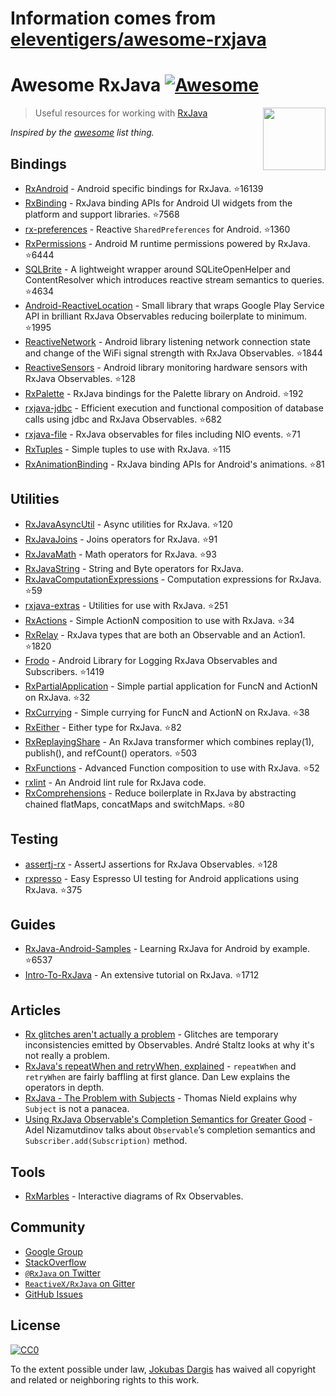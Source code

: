 # Information comes from [eleventigers/awesome-rxjava](https://github.com/eleventigers/awesome-rxjava)
# Awesome RxJava [![Awesome](https://cdn.rawgit.com/sindresorhus/awesome/d7305f38d29fed78fa85652e3a63e154dd8e8829/media/badge.svg)](https://github.com/sindresorhus/awesome)

[<img src="http://reactivex.io/assets/Rx_Logo_S.png" align="right" width="100">](http://reactivex.io/)

> Useful resources for working with [RxJava](https://github.com/ReactiveX/RxJava)

*Inspired by the [awesome](https://github.com/sindresorhus/awesome) list thing.*

## Bindings

* [RxAndroid](https://github.com/ReactiveX/RxAndroid) - Android specific bindings for RxJava. :star:16139
* [RxBinding](https://github.com/JakeWharton/RxBinding) - RxJava binding APIs for Android UI widgets from the platform and support libraries. :star:7568
* [rx-preferences](https://github.com/f2prateek/rx-preferences) - Reactive `SharedPreferences` for Android. :star:1360
* [RxPermissions](https://github.com/tbruyelle/RxPermissions) - Android M runtime permissions powered by RxJava. :star:6444
* [SQLBrite](https://github.com/square/sqlbrite) - A lightweight wrapper around SQLiteOpenHelper and ContentResolver which introduces reactive stream semantics to queries. :star:4634
* [Android-ReactiveLocation](https://github.com/mcharmas/Android-ReactiveLocation) - Small library that wraps Google Play Service API in brilliant RxJava Observables reducing boilerplate to minimum. :star:1995
* [ReactiveNetwork](https://github.com/pwittchen/ReactiveNetwork) - Android library listening network connection state and change of the WiFi signal strength with RxJava Observables. :star:1844
* [ReactiveSensors](https://github.com/pwittchen/ReactiveSensors) - Android library monitoring hardware sensors with RxJava Observables. :star:128
* [RxPalette](https://github.com/hzsweers/RxPalette) - RxJava bindings for the Palette library on Android. :star:192
* [rxjava-jdbc](https://github.com/davidmoten/rxjava-jdbc) - Efficient execution and functional composition of database calls using jdbc and RxJava Observables. :star:682
* [rxjava-file](https://github.com/davidmoten/rxjava-file) - RxJava observables for files including NIO events. :star:71
* [RxTuples](https://github.com/pakoito/RxTuples) - Simple tuples to use with RxJava. :star:115
* [RxAnimationBinding](https://github.com/blipinsk/RxAnimationBinding) - RxJava binding APIs for Android's animations. :star:81

## Utilities
* [RxJavaAsyncUtil](https://github.com/ReactiveX/RxJavaAsyncUtil) - Async utilities for RxJava. :star:120
* [RxJavaJoins](https://github.com/ReactiveX/RxJavaJoins) - Joins operators for RxJava. :star:91
* [RxJavaMath](https://github.com/ReactiveX/RxJavaMath) - Math operators for RxJava. :star:93
* [RxJavaString](https://github.com/ReactiveX/RxJavaString) - 
String and Byte operators for RxJava.
* [RxJavaComputationExpressions](https://github.com/ReactiveX/RxJavaComputationExpressions) - Computation expressions for RxJava. :star:59
* [rxjava-extras](https://github.com/davidmoten/rxjava-extras) - Utilities for use with RxJava. :star:251
* [RxActions](https://github.com/pakoito/RxActions) - Simple ActionN composition to use with RxJava. :star:34
* [RxRelay](https://github.com/JakeWharton/RxRelay) - RxJava types that are both an Observable and an Action1. :star:1820
* [Frodo](https://github.com/android10/frodo) - Android Library for Logging RxJava Observables and Subscribers. :star:1419
* [RxPartialApplication](https://github.com/pakoito/RxPartialApplication) - Simple partial application for FuncN and ActionN on RxJava. :star:32
* [RxCurrying](https://github.com/pakoito/RxCurrying) - Simple currying for FuncN and ActionN on RxJava. :star:38
* [RxEither](https://github.com/eleventigers/rxeither) - Either type for RxJava. :star:82
* [RxReplayingShare](https://github.com/JakeWharton/RxReplayingShare) - An RxJava transformer which combines replay(1), publish(), and refCount() operators. :star:503
* [RxFunctions](https://github.com/pakoito/RxFunctions) - Advanced Function composition to use with RxJava. :star:52
* [rxlint](https://bitbucket.org/littlerobots/rxlint) - An Android lint rule for RxJava code.
* [RxComprehensions](https://github.com/pakoito/RxComprehensions) - Reduce boilerplate in RxJava by abstracting chained flatMaps, concatMaps and switchMaps. :star:80

## Testing
* [assertj-rx](https://github.com/ribot/assertj-rx) - AssertJ assertions for RxJava Observables. :star:128
* [rxpresso](https://github.com/novoda/rxpresso) - Easy Espresso UI testing for Android applications using RxJava. :star:375

## Guides

* [RxJava-Android-Samples](https://github.com/kaushikgopal/RxJava-Android-Samples) - Learning RxJava for Android by example. :star:6537
* [Intro-To-RxJava](https://github.com/Froussios/Intro-To-RxJava) - An extensive tutorial on RxJava. :star:1712

## Articles

* [Rx glitches aren't actually a problem](http://staltz.com/rx-glitches-arent-actually-a-problem.html) - Glitches are temporary inconsistencies emitted by Observables. André Staltz looks at why it's not really a problem.
* [RxJava's repeatWhen and retryWhen, explained](http://blog.danlew.net/2016/01/25/rxjavas-repeatwhen-and-retrywhen-explained/) - `repeatWhen` and `retryWhen` are fairly baffling at first glance. Dan Lew explains the operators in depth.
* [RxJava - The Problem with Subjects](http://tomstechnicalblog.blogspot.co.uk/2016/03/rxjava-problem-with-subjects.html) - Thomas Nield explains why `Subject` is not a panacea.
* [Using RxJava Observable's Completion Semantics for Greater Good](https://adelnizamutdinov.github.io/blog/2015/01/23/using-rxjavas-observable-semantics-for-greater-good/) - Adel Nizamutdinov talks about `Observable`’s completion semantics and `Subscriber.add(Subscription)` method.

## Tools

* [RxMarbles](http://rxmarbles.com/) - Interactive diagrams of Rx Observables.

## Community

* [Google Group](http://groups.google.com/d/forum/rxjava)
* [StackOverflow](http://stackoverflow.com/search?q=rx-java)
* [`@RxJava` on Twitter](http://twitter.com/RxJava)
* [`ReactiveX/RxJava` on Gitter](https://gitter.im/ReactiveX/RxJava)
* [GitHub Issues](https://github.com/ReactiveX/RxJava/issues)

## License

[![CC0](https://i.creativecommons.org/p/zero/1.0/88x31.png)](https://creativecommons.org/publicdomain/zero/1.0/)

To the extent possible under law, [Jokubas Dargis](http://jokubasdargis.net/) has waived all copyright and related or neighboring rights to this work.

